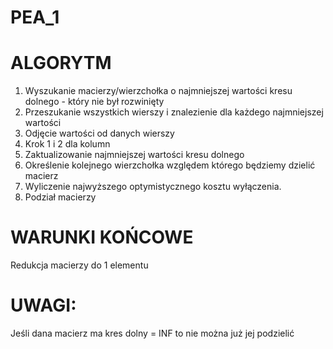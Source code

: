 # PEA_1
# ALGORYTM
1. Wyszukanie macierzy/wierzchołka o najmniejszej wartości kresu dolnego - który nie był rozwinięty
2. Przeszukanie wszystkich wierszy i znalezienie dla każdego najmniejszej wartości
3. Odjęcie wartości od danych wierszy
4. Krok 1 i 2 dla kolumn
5. Zaktualizowanie najmniejszej wartości kresu dolnego
6. Określenie kolejnego wierzchołka względem którego będziemy dzielić macierz
7. Wyliczenie najwyższego optymistycznego kosztu wyłączenia.
8. Podział macierzy

# WARUNKI KOŃCOWE
Redukcja macierzy do 1 elementu

# UWAGI:
Jeśli dana macierz ma kres dolny = INF to nie można już jej podzielić

